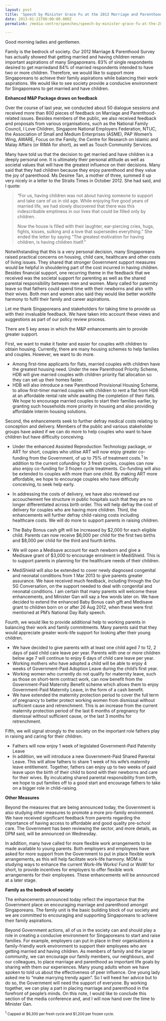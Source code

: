 ```yaml
---
layout: post
title: 'Speech by Minister Grace Fu at the 2013 Marriage and Parenthood Package Press Conference'
date: 2013-01-21T00:00:00.000Z
permalink: /media-centre/speeches/speech-by-minister-grace-fu-at-the-2013-marriage-and-parenthood-package-press-conference/

---
```



Good morning ladies and gentlemen.

Family is the bedrock of society. Our 2012 Marriage & Parenthood Survey has actually showed that getting married and having children remain important aspirations of many Singaporeans. 83% of single respondents desired to get marriedand 84% of married respondents intended to have two or more children. Therefore, we would like to support more Singaporeans to achieve their family aspirations while balancing their work aspirations. We would like to see society provide a conducive environment for Singaporeans to get married and have children.

**Enhanced M&P Package draws on feedback**

Over the course of last year, we conducted about 50 dialogue sessions and received more than 800 pieces of feedback on Marriage and Parenthood-related issues. Besides members of the public, we also received feedback and proposals from various organisations, such as the National Family Council, I Love Children, Singapore National Employers Federation, NTUC, the Association of Small and Medium Enterprises (ASME), PAP Women’s Wing, AWARE, Focus on the Family, the Centre for Research on Islamic and Malay Affairs (or RIMA for short), as well as Touch Community Services.

Many have told us that the decision to get married and have children is a deeply personal one. It is ultimately their personal attitude as well as societal values that will have the greatest influence on their decisions. Many said that they had children because they enjoy parenthood and they value the joy of parenthood. Ms Desiree Tan, a mother of three, summed it up very nicely in a letter to the Straits Times in October 2012. She had said, and I quote:

> “For us, having children was not about having someone to support and take care of us in old age. While enjoying five good years of married life, we had slowly discovered that there was this indescribable emptiness in our lives that could be filled only by children.
>
> Now the house is filled with their laughter, ear-piercing cries, hugs, fights, kisses, sulking and a love that supersedes everything.” She ended the letter by saying “The greatest motivation for having children, is having children itself.”

Notwithstanding that this is a very personal decision, many Singaporeans raised practical concerns on housing, child care, healthcare and other costs of living issues. They shared that stronger Government support measures would be helpful in shouldering part of the cost incurred in having children. Besides financial support, one recurring theme in the feedback that we received was the societal support for parenting as well as the shared parental responsibility between men and women. Many called for paternity leave so that fathers could spend time with their newborns and also with their wives. Both men and women also said they would like better worklife harmony to fulfil their family and career aspirations.

Let me thank Singaporeans and stakeholders for taking time to provide us with their invaluable feedback. We have taken into account these views and suggestions as part of our policy review process.

There are 5 key areas in which the M&P enhancements aim to provide greater support.

First, we want to make it faster and easier for couples with children to obtain housing. Currently, there are many housing schemes to help families and couples. However, we want to do more.

* Among first-time applicants for flats, married couples with children have the greatest housing need. Under the new Parenthood Priority Scheme, HDB will give married couples with children priority flat allocation so they can set up their homes faster. 
* HDB will also introduce a new Parenthood Provisional Housing Scheme, to allow first-timer married couples with children to rent a flat from HDB at an affordable rental rate while awaiting the completion of their flats.
We hope to encourage married couples to start their families earlier, by granting such households more priority in housing and also providing affordable interim housing solutions.

Second, the enhancements seek to further defray medical costs relating to conception and delivery. Members of the public and various stakeholder groups have asked if we can do more to help couples who want to have children but have difficulty conceiving.

* Under the enhanced Assisted Reproduction Technology package, or ART for short, couples who utilise ART will now enjoy greater co-funding from the Government, of up to 75% of treatment costs.<sup>1</sup> In addition to the current cofunding for 3 fresh cycles, couples can now also enjoy co-funding for 3 frozen cycle treatments. Co-funding will also be extended to couples with more than one child. By making ART more affordable, we hope to encourage couples who have difficulty conceiving, to seek help early.
* In addressing the costs of delivery, we have also reviewed our accouchement fee structure in public hospitals such that they are no longer differentiated across birth order. This will help defray the cost of delivery for couples who are having more children.
Third, the enhancements will further defray child-raising costs including healthcare costs. We will do more to support parents in raising children.

* The Baby Bonus cash gift will be increased by $2,000 for each eligible child. Parents can now receive $6,000 per child for the first two births and $8,000 per child for the third and fourth births.
* We will open a Medisave account for each newborn and give a Medisave grant of $3,000 to encourage enrolment in MediShield. This is to support parents in planning for the healthcare needs of their children.
* MediShield will also be extended to cover newly diagnosed congenital and neonatal conditions from 1 Mar 2013 to give parents greater assurance. We have received much feedback, including through the Our SG Conversation, on the support needed to deal with congenital and neonatal conditions. I am certain that many parents will welcome these enhancements, and Minister Gan will say a few words later on.
We have decided to extend the enhanced Baby Bonus cash gift and Medisave grant to children born on or after 26 Aug 2012, when these were first mentioned at PM’s National Day Rally speech.

Fourth, we would like to provide additional help to working parents in balancing their work and family commitments. Many parents said that they would appreciate greater work-life support for looking after their young children.

* We have decided to give parents with at least one child aged 7 to 12, 2 days of paid child care leave per year. Parents with one or more children below age 7 will continue to enjoy 6 days of child care leave per year.
* Working mothers who have adopted a child will be able to enjoy 4 weeks of Government-Paid Adoption Leave during the child’s first year. 
* Working women who currently do not qualify for maternity leave, such as those on short-term contract work, can now benefit from the Government-Paid Maternity Benefit scheme which allows them to enjoy Government-Paid Maternity Leave, in the form of a cash benefit.
* We have extended the maternity protection period to cover the full term of pregnancy to better protect working women from dismissal without sufficient cause and retrenchment. This is an increase from the current maternity protection period of the last 6 months of pregnancy for dismissal without sufficient cause, or the last 3 months for retrenchment.  

Fifth, we will signal strongly to the society on the important role fathers play in raising and caring for their children.

* Fathers will now enjoy 1 week of legislated Government-Paid Paternity Leave
* In addition, we will introduce a new Government-Paid Shared Parental Leave. This will allow fathers to share 1 week of his wife’s maternity leave entitlement. Together, fathers can enjoy up to two weeks of paid leave upon the birth of their child to bond with their newborns and care for their wives. By inculcating shared parental responsibility from birth, we hope to put families off to a good start and encourage fathers to take on a bigger role in child-raising.  

**Other Measures**

Beyond the measures that are being announced today, the Government is also studying other measures to promote a more pro-family environment. We have received significant feedback from parents regarding the importance of having access to affordable and good quality pre-school care. The Government has been reviewing the sector, and more details, as DPM said, will be announced on Wednesday.

In addition, many have called for more flexible work arrangements to be made available to young parents. Both employers and employees have asked for more support from the Government to put in place flexible work arrangements, as this will help facilitate work-life harmony. MOM is studying ways to enhance the current Work-life Works! Fund or WoW! for short, to provide incentives for employers to offer flexible work arrangements for their employees. These enhancements will be announced at a later stage.

**Family as the bedrock of society**

The enhancements announced today reflect the importance that the Government place on encouraging marriage and parenthood amongst Singaporeans. The family unit is the basic building block of our society and we are committed to encouraging and supporting Singaporeans to achieve their family aspirations.

Beyond Government actions, all of us in the society can and should play a role in creating a conducive environment for Singaporeans to start and raise families. For example, employers can put in place in their organisations a family-friendly work environment to support their employees who are getting married and having children. As members of family and the larger community, we can encourage our family members, our neighbours, and our colleagues, to place marriage and parenthood as important life goals by sharing with them our experiences. Many young adults whom we have spoken to told us about the effectiveness of peer influence. One young lady asked me to “make marrying trendy again”. So I will heed her advice but to do so, the Government will need the support of everyone. By working together, we can play a part in placing marriage and parenthood in the forefront of people’s minds. On this note, I would like to conclude this section of the media conference and, and I will now hand over the time to Minister Gan.

<sub><sup>1</sup> Capped at $6,300 per fresh cycle and $1,200 per frozen cycle.</sub>

